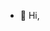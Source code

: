 - 👋 Hi, 
<!---
AmirAliSoftwareEngineer/AmirAliSoftwareEngineer is a ✨ special ✨ repository because its `README.md` (this file) appears on your GitHub profile.
You can click the Preview link to take a look at your changes.
--->
